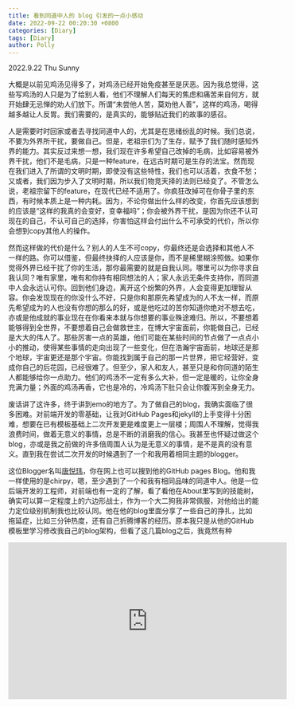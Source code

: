 ```yaml
---
title: 看到同道中人的 blog 引发的一点小感动
date: 2022-09-22 00:20:30 +0800
categories: [Diary]
tags: [Diary]
author: Polly
---
```


2022.9.22	Thu 	Sunny

​        大概是以前见鸡汤见得多了，对鸡汤已经开始免疫甚至是厌恶。因为我总觉得，这些写鸡汤的人只是为了给别人看，他们不理解人们每天的焦虑和痛苦来自何方，就开始肆无忌惮的劝人们放下。所谓“未尝他人苦，莫劝他人善”，这样的鸡汤，喝得越多越让人反胃。我们需要的，是真实的，能够贴近我们的故事的感召。

​        人是需要时时回家或者去寻找同道中人的，尤其是在思绪纷乱的时候。我们总说，不要为外界所干扰，要做自己。但是，老祖宗们为了生存，赋予了我们随时感知外界的能力。其实反过来想一想，我们现在许多希望自己改掉的毛病，比如容易被外界干扰，他们不是毛病，只是一种feature，在远古时期可是生存的法宝。然而现在我们进入了所谓的文明时期，即使没有这些特性，我们也可以活着，衣食不愁；又或者，我们因为步入了文明时期，所以我们物竞天择的法则已经变了。不管怎么说，老祖宗留下的feature，在现代已经不适用了。你疯狂改掉可在你骨子里的东西，有时候本质上是一种内耗。因为，不论你做出什么样的改变，你首先应该想到的应该是“这样的我真的会变好，变幸福吗”；你会被外界干扰，是因为你还不认可现在的自己，不认可自己的选择，你害怕这样会付出什么不可承受的代价，所以你会想到copy其他人的操作。

​        然而这样做的代价是什么？别人的人生不可copy，你最终还是会选择和其他人不一样的路。你可以借鉴，但最终抉择的人应该是你，而不是稀里糊涂照做。如果你觉得外界已经干扰了你的生活，那你最需要的就是自我认同。哪里可以为你寻求自我认同？唯有家里，唯有和你持有相同想法的人；家人永远无条件支持你，而同道中人会永远认可你。回到他们身边，离开这个纷繁的外界，人会变得更加理智从容。你会发现现在的你没什么不好，只是你和那原先希望成为的人不太一样，而原先希望成为的人也没有你想的那么的好，或是他吃过的苦你知道你绝对不想去吃，亦或是他成就的事业现在在你看来本就与你想要的事业殊途难归。所以，不要想着能够得到全世界，不要想着自己会做救世主，在博大宇宙面前，你能做自己，已经是大大的伟人了。那些厉害一点的英雄，他们可能在某些时间的节点做了一点点小小的推动，使得某些事情的走向出现了一些变化，但在浩瀚宇宙面前，地球还是那个地球，宇宙更还是那个宇宙。你能找到属于自己的那一片世界，把它经营好，变成你自己的后花园，已经很难了。但至少，家人和友人，甚至只是和你同道的陌生人都能够给你一点助力。他们的鸡汤不一定有多么大补，但一定是暖的，让你全身充满力量；外面的鸡汤再香，它也是冷的，冷鸡汤下肚只会让你腹泻到全身无力。

​        废话讲了这许多，终于讲到emo的地方了。为了做自己的blog，我确实面临了很多困难。对前端开发的零基础，让我对GitHub Pages和jekyll的上手变得十分困难，想要在已有模板基础上二次开发更是难度更上一层楼；周围人不理解，觉得我浪费时间，做着无意义的事情，总是不断的消磨我的信心。我甚至也怀疑过做这个blog，亦或是我之前做的许多倍周围人认为是无意义的事情，是不是真的没有意义。直到我在尝试二次开发的时候遇到了一个和我用着相同主题的blogger。

​         这位Blogger名叫<a href="https://tangyuewei.github.io/">唐悦玮</a>，你在网上也可以搜到他的GitHub pages Blog。他和我一样使用的是chirpy，嗯，至少遇到了一个和我有相同品味的同道中人。他是一位后端开发的工程师，对前端也有一定的了解，看了看他在About里写到的技能树，确实可以算一定程度上的六边形战士，作为一个大二狗我非常佩服，对他给出的能力定位级别机制我也比较认同。他在他的blog里面分享了一些自己的挣扎，比如拖延症，比如三分钟热度，还有自己折腾博客的经历。原本我只是从他的GitHub模板里学习修改我自己的blog架构，但看了这几篇blog之后，我竟然有种



<iframe width="560" height="315" src="https://www.youtube.com/embed/e-YEKzRSzfY" title="YouTube video player" frameborder="0" allow="accelerometer; autoplay; clipboard-write; encrypted-media; gyroscope; picture-in-picture" allowfullscreen></iframe>
